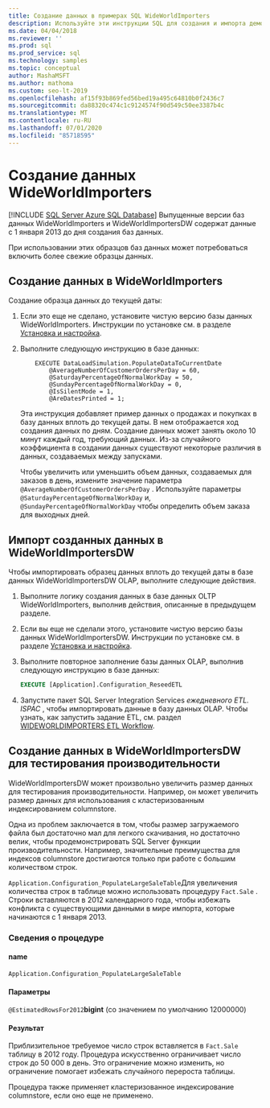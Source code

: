 ```yaml
---
title: Создание данных в примерах SQL WideWorldImporters
description: Используйте эти инструкции SQL для создания и импорта демонстрационных данных до текущей даты для образцов баз данных WideWorldImporters.
ms.date: 04/04/2018
ms.reviewer: ''
ms.prod: sql
ms.prod_service: sql
ms.technology: samples
ms.topic: conceptual
author: MashaMSFT
ms.author: mathoma
ms.custom: seo-lt-2019
ms.openlocfilehash: af15f93b869fed56bed19a495c64810b0f2436c7
ms.sourcegitcommit: da88320c474c1c9124574f90d549c50ee3387b4c
ms.translationtype: MT
ms.contentlocale: ru-RU
ms.lasthandoff: 07/01/2020
ms.locfileid: "85718595"
---
```

# <a name="wideworldimporters-data-generation"></a>Создание данных WideWorldImporters
[!INCLUDE [SQL Server Azure SQL Database](../includes/applies-to-version/sql-asdb.md)]
Выпущенные версии баз данных WideWorldImporters и WideWorldImportersDW содержат данные с 1 января 2013 до дня создания баз данных.

При использовании этих образцов баз данных может потребоваться включить более свежие образцы данных.

## <a name="data-generation-in-wideworldimporters"></a>Создание данных в WideWorldImporters

Создание образца данных до текущей даты:

1. Если это еще не сделано, установите чистую версию базы данных WideWorldImporters. Инструкции по установке см. в разделе [Установка и настройка](wide-world-importers-oltp-install-configure.md).
2. Выполните следующую инструкцию в базе данных:

    ```
        EXECUTE DataLoadSimulation.PopulateDataToCurrentDate
            @AverageNumberOfCustomerOrdersPerDay = 60,
            @SaturdayPercentageOfNormalWorkDay = 50,
            @SundayPercentageOfNormalWorkDay = 0,
            @IsSilentMode = 1,
            @AreDatesPrinted = 1;
    ```

    Эта инструкция добавляет пример данных о продажах и покупках в базу данных вплоть до текущей даты. В нем отображается ход создания данных по дням. Создание данных может занять около 10 минут каждый год, требующий данных. Из-за случайного коэффициента в создании данных существуют некоторые различия в данных, создаваемых между запусками.

    Чтобы увеличить или уменьшить объем данных, создаваемых для заказов в день, измените значение параметра `@AverageNumberOfCustomerOrdersPerDay` . Используйте параметры `@SaturdayPercentageOfNormalWorkDay` и, `@SundayPercentageOfNormalWorkDay` чтобы определить объем заказа для выходных дней.

## <a name="import-generated-data-in-wideworldimportersdw"></a>Импорт созданных данных в WideWorldImportersDW

Чтобы импортировать образец данных вплоть до текущей даты в базе данных WideWorldImportersDW OLAP, выполните следующие действия.

1. Выполните логику создания данных в базе данных OLTP WideWorldImporters, выполнив действия, описанные в предыдущем разделе.
2. Если вы еще не сделали этого, установите чистую версию базы данных WideWorldImportersDW. Инструкции по установке см. в разделе [Установка и настройка](wide-world-importers-oltp-install-configure.md).
3. Выполните повторное заполнение базы данных OLAP, выполнив следующую инструкцию в базе данных:

    ```sql
    EXECUTE [Application].Configuration_ReseedETL
    ```

4. Запустите пакет SQL Server Integration Services *ежедневного ETL. ISPAC* , чтобы импортировать данные в базу данных OLAP. Чтобы узнать, как запустить задание ETL, см. раздел [WIDEWORLDIMPORTERS ETL Workflow](wide-world-importers-perform-etl.md).

## <a name="generate-data-in-wideworldimportersdw-for-performance-testing"></a>Создание данных в WideWorldImportersDW для тестирования производительности

WideWorldImportersDW может произвольно увеличить размер данных для тестирования производительности. Например, он может увеличить размер данных для использования с кластеризованным индексированием columnstore.

Одна из проблем заключается в том, чтобы размер загружаемого файла был достаточно мал для легкого скачивания, но достаточно велик, чтобы продемонстрировать SQL Server функции производительности. Например, значительные преимущества для индексов columnstore достигаются только при работе с большим количеством строк. 

`Application.Configuration_PopulateLargeSaleTable`Для увеличения количества строк в таблице можно использовать процедуру `Fact.Sale` . Строки вставляются в 2012 календарного года, чтобы избежать конфликта с существующими данными в мире импорта, которые начинаются с 1 января 2013.

### <a name="procedure-details"></a>Сведения о процедуре

#### <a name="name"></a>name

    Application.Configuration_PopulateLargeSaleTable

#### <a name="parameters"></a>Параметры

  `@EstimatedRowsFor2012`**bigint** (со значением по умолчанию 12000000)

#### <a name="result"></a>Результат

Приблизительное требуемое число строк вставляется в `Fact.Sale` таблицу в 2012 году. Процедура искусственно ограничивает число строк до 50 000 в день. Это ограничение можно изменить, но ограничение помогает избежать случайного перероста таблицы.

Процедура также применяет кластеризованное индексирование columnstore, если оно еще не применено.
